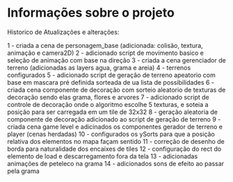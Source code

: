 # Informações sobre o projeto

Historico de Atualizações e alterações:

1 - criada a cena de personagem_base (adicionada: colisão, textura, animação e camera2D)
2 - adicionado script de movimento basico e seleção de animação com base na direção
3 - criada a cena gerenciador de terreno (adicionadas as layers agua, grama e areia)
4 - terrenos configurados
5 - adicionado script de geração de terreno apeatorio com base em mascara pré definida sorteada de ua lista de possibilidades
6 - criada cena componente de decoração com sorteio aleatorio de texturas de decoração sendo elas grama, flores e arvores
7 - adicionado script de controle de decoração onde o algoritmo escolhe 5 texturas, e soteia a posição para ser carregada em um tile de 32x32
8 - geração aleatoria de componente de decoração adicionado ao script de geração de terreno
9 - criada cena game level e adicinados os componentes gerador de terreno e player (cenas herdadas)
10 - configurados os ySorts para que a posição relativa dos elementos no mapa façam sentido
11 - correção de desenho de borda para naturalidade dos encaixes de tiles
12 - configuração do rect do elemento de load e descarregamento fora da tela
13 - adicionadas animações de peteleco na grama
14 - adicionados sons de efeito ao passar pela grama